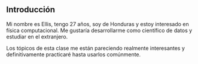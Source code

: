 ## Introducción

Mi nombre es Ellis, tengo 27 años, soy de Honduras y estoy interesado en física computacional. Me gustaría desarrollarme como científico de datos y estudiar en el extranjero.

Los tópicos de esta clase me están pareciendo realmente interesantes y definitivamente practicaré hasta usarlos comúnmente.
